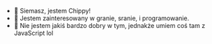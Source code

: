 - 👋 Siemasz, jestem Chippy!
- 👀 Jestem zainteresowany w granie, sranie, i programowanie.
- 🌱 Nie jestem jakiś bardzo dobry w tym, jednakże umiem coś tam z JavaScript lol
